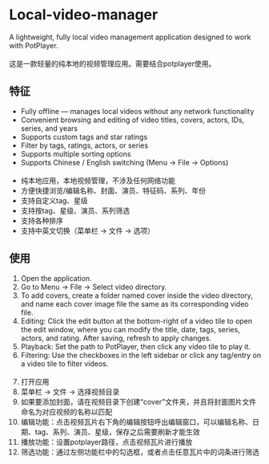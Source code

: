 # Local-video-manager
A lightweight, fully local video management application designed to work with PotPlayer.<br></br>
这是一款轻量的纯本地的视频管理应用。需要结合potplayer使用。

## 特征
- Fully offline — manages local videos without any network functionality
- Convenient browsing and editing of video titles, covers, actors, IDs, series, and years
- Supports custom tags and star ratings
- Filter by tags, ratings, actors, or series
- Supports multiple sorting options
- Supports Chinese / English switching (Menu → File → Options)
<br></br>
- 纯本地应用，本地视频管理，不涉及任何网络功能
- 方便快捷浏览/编辑名称、封面、演员、特征码、系列、年份
- 支持自定义tag、星级
- 支持按tag、星级、演员、系列筛选
- 支持各种排序
- 支持中英文切换（菜单栏 → 文件 → 选项）

## 使用
1. Open the application.
2. Go to Menu → File → Select video directory.
3. To add covers, create a folder named cover inside the video directory, and name each cover image file the same as its corresponding video file.
4. Editing: Click the edit button at the bottom-right of a video tile to open the edit window, where you can modify the title, date, tags, series, actors, and rating. After saving, refresh to apply changes.
5. Playback: Set the path to PotPlayer, then click any video tile to play it.
6. Filtering: Use the checkboxes in the left sidebar or click any tag/entry on a video tile to filter videos.
<br></br>
1. 打开应用
2. 菜单栏 → 文件 → 选择视频目录
3. 如果要添加封面，请在视频目录下创建“cover”文件夹，并且将封面图片文件命名为对应视频的名称以匹配
4. 编辑功能：点击视频瓦片右下角的编辑按钮呼出编辑窗口，可以编辑名称、日期、tag、系列、演员、星级，保存之后需要刷新才能生效
5. 播放功能：设置potplayer路径，点击视频瓦片进行播放
6. 筛选功能：通过左侧功能栏中的勾选框，或者点击任意瓦片中的词条进行筛选
   

